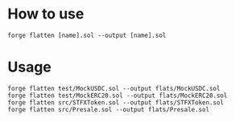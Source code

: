 # How to use
`forge flatten [name].sol --output [name].sol`

# Usage

```
forge flatten test/MockUSDC.sol --output flats/MockUSDC.sol
forge flatten test/MockERC20.sol --output flats/MockERC20.sol
forge flatten src/STFXToken.sol --output flats/STFXToken.sol
forge flatten src/Presale.sol --output flats/Presale.sol
```